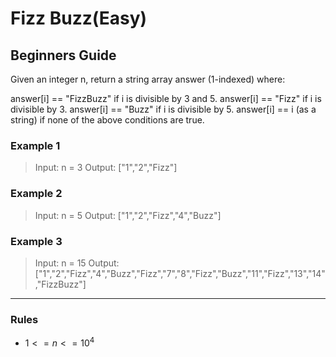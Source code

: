 # Fizz Buzz(Easy)

## Beginners Guide

Given an integer n, return a string array answer (1-indexed) where:

answer[i] == "FizzBuzz" if i is divisible by 3 and 5.
answer[i] == "Fizz" if i is divisible by 3.
answer[i] == "Buzz" if i is divisible by 5.
answer[i] == i (as a string) if none of the above conditions are true.

### Example 1

> Input: n = 3
Output: ["1","2","Fizz"]

### Example 2

> Input: n = 5
Output: ["1","2","Fizz","4","Buzz"]

### Example 3

> Input: n = 15
Output: ["1","2","Fizz","4","Buzz","Fizz","7","8","Fizz","Buzz","11","Fizz","13","14","FizzBuzz"]

---

### Rules

* $1 <= n <= 10^4$
